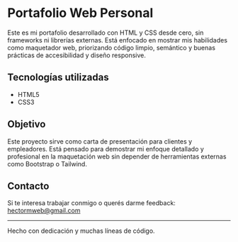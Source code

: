 # Portafolio Web Personal

Este es mi portafolio desarrollado con HTML y CSS desde cero, sin frameworks ni librerías externas. Está enfocado en mostrar mis habilidades como maquetador web, priorizando código limpio, semántico y buenas prácticas de accesibilidad y diseño responsive.

## Tecnologías utilizadas

- HTML5
- CSS3

## Objetivo

Este proyecto sirve como carta de presentación para clientes y empleadores. Está pensado para demostrar mi enfoque detallado y profesional en la maquetación web sin depender de herramientas externas como Bootstrap o Tailwind.

## Contacto

Si te interesa trabajar conmigo o querés darme feedback:  
[hectormweb@gmail.com](mailto:hectormweb@gmail.com)

---

Hecho con dedicación y muchas líneas de código.
